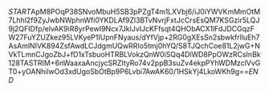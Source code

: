 $START$ApM8POqP38SNvoMbuH5SB3pPZgT4m1LXVbj6/iJ0iYWVKmMmOtM7Lhhl2f9ZyJwbNWphnWfi0YKDLAf9Zl3BTvNvrjFxtJcCrsEsQM7KSGzir5LQJ9j2QFIDfp/elvAK9iR8yrPewI9Ncx7JklJvIJcKFfsqt4QHObACX1lFdJDCGqzFW27FuYZUZkez95LVKyeP1IUpnFNyaus/dYfVjp+2RG0gXEsSn2sbwkfrlluEh7AsAmlNIVK894ZsfAwdLCJdgmUQwRRIo5tmj0hYQ/S8TJQchCoe81L2jwG+NVkTLmnCJgoZbJ+fD1xTsbuoHTRBLVokzQnW0iSQq4DlWD8PpOWzRCsInBk128TASTRIM+6nWaaxaAncjycSRZItyRo74v2ppB3suZv4ekpPYhWDMzclVvGT0+yOANhilwOd3xdUgoSbOtBp9P6Lvbi7AwAK60/1HSkYj4LkoWKh9g==$END$
